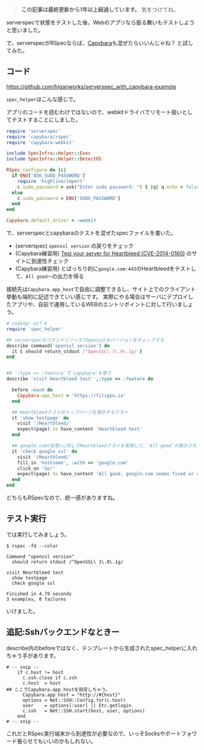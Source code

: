 <!-- too_old -->
> **この記事は最終更新から1年以上経過しています。** 気をつけてね。

serverspecで状態をテストした後、Webのアプリなら振る舞いもテストしようと思いました。

で、serverspecがRSpecならば、[Capybara](https://github.com/jnicklas/capybara "jnicklas/capybara")も混ぜたらいいんじゃね？ と試してみた。

## コード

https://github.com/higanworks/serverspec_with_capybara-example


`spec_helper`はこんな感じで。

アプリのコードを読むわけではないので、webkitドライバでリモート扱いとしてテストすることにしました。


```ruby:spec_helper.rb
require 'serverspec'
require 'capybara/rspec'
require 'capybara-webkit'

include SpecInfra::Helper::Exec
include SpecInfra::Helper::DetectOS

RSpec.configure do |c|
  if ENV['ASK_SUDO_PASSWORD']
    require 'highline/import'
    c.sudo_password = ask("Enter sudo password: ") { |q| q.echo = false }
  else
    c.sudo_password = ENV['SUDO_PASSWORD']
  end
end

Capybara.default_driver = :webkit
```


で、serverspecとcapybaraのテストを混ぜたspecファイルを書いた。

- (serverspec) `openssl version` の戻りをチェック
- (Capybara練習用) [Test your server for Heartbleed (CVE-2014-0160)](https://filippo.io/Heartbleed/ "Test your server for Heartbleed (CVE-2014-0160)") のサイトに到達性チェック
- (Capybara練習用) とばっちり的に`google.com:443`のHeartbleedをテストして、`All good〜`の出力を得る

接続先は`Capybara.app_host`で自由に調整できるし、サイト上でのクライアント挙動も端的に記述できていい感じです。
実際にやる場合はサーバにデプロイしたアプリや、自前で運用しているWEBのエントリポイントに対して行いましょう。


```ruby:heart_spec.rb
# coding: utf-8
require 'spec_helper'

## serverspecのコマンドリソースでopensslのバージョンをチェックする
describe command('openssl version') do
  it { should return_stdout /^OpenSSL\ 1\.0\.1g/ }
end


## `:type => :feature`で`capybara`を使う
describe 'visit Heartbleed test' ,:type => :feature do

  before :each do
    Capybara.app_host = 'https://filippo.io'
  end

  ## Heartbleedテストのトップページを表示するテスト
  it 'show testpage' do
    visit '/Heartbleed/'
    expect(page).to have_content 'Heartbleed test'
  end

  ## google.com(任意)に対してHeartbleedテストを実施して、`All good`が表示されることを確認
  it 'check google ssl' do
    visit '/Heartbleed/'
    fill_in 'hostname', :with => 'google.com'
    click_on 'Go!'
    expect(page).to have_content 'All good, google.com seems fixed or unaffected!'
  end
end
```

どちらもRSpecなので、統一感がありますね。



## テスト実行

では実行してみましょう。

```rspec:rspec_output
$ rspec -fd --color

Command "openssl version"
  should return stdout /^OpenSSL\ 1\.0\.1g/

visit Heartbleed test
  show testpage
  check google ssl

Finished in 4.79 seconds
3 examples, 0 failures
```


いけました。

## 追記:Sshバックエンドなときー

describe内のbeforeではなく、テンプレートから生成されたspec_helperに入れちゃう手があります。

```
# -- snip --
    if c.host != host
      c.ssh.close if c.ssh
      c.host  = host
## ここでCapybara.app_hostを設定しちゃう。
      Capybara.app_host = "http://#{host}"
      options = Net::SSH::Config.for(c.host)
      user    = options[:user] || Etc.getlogin
      c.ssh   = Net::SSH.start(host, user, options)
    end
# -- snip --
```

これだとRSpec実行端末から到達性が必要なので、いっそSocksやポートフォワード張らせてもいいのかもしれない。
